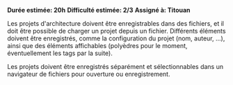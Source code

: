 **Durée estimée: 20h**
**Difficulté estimée: 2/3**
**Assigné à: Titouan**

Les projets d'architecture doivent être enregistrables dans des fichiers, et il
doit être possible de charger un projet depuis un fichier. Différents éléments
doivent être enregistrés, comme la configuration du projet (nom, auteur, ...),
ainsi que des éléments affichables (polyèdres pour le moment, éventuellement
les tags par la suite).

Les projets doivent être enregistrés séparément et sélectionnables dans un
navigateur de fichiers pour ouverture ou enregistrement.
